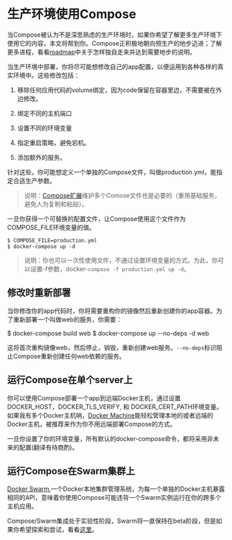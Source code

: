 # 生产环境使用Compose

当Compose被认为不是深思熟虑的生产环境时，如果你希望了解更多生产环境下使用它的内容，本文将帮到你。Compose正积极地朝向预生产的地步迈进；了解更多进程，看看[roadmap](https://github.com/docker/compose/blob/master/ROADMAP.md)中关于怎样独自走来并达到需要地步的说明。

当生产环境中部署，你将尽可能想修改自己的app配置，以便运用到各种各样的真实环境中。这些修改包括：

1. 移除任何应用代码的volume绑定，因为code保留在容器里边，不需要被在外边修改。

2. 绑定不同的主机端口

3. 设置不同的环境变量

4. 指定重启策略，避免宕机。

5. 添加额外的服务。


针对这些，你可能想定义一个单独的Compose文件，叫做production.yml，能指定合适生产参数。

> 说明：[Compose扩展](extends.md)维护多个Comose文件也是必要的（重用基础服务，避免人为复制和粘贴）。

一旦你获得一个可替换的配置文件，让Compose使用这个文件作为COMPOSE_FILE环境变量的值。

	$ COMPOSE_FILE=production.yml
	$ docker-compose up -d

> 说明：你也可以一次性使用文件，不通过设置环境变量的方式。为此，你可以设置-f参数，docker-`compose -f production.yml up -d`。

## 修改时重新部署

当你修改你的app代码时，你将需要重构你的镜像然后重新创建你的app容器。为了重新部署一个叫做web的服务，你需要：

$ docker-compose build web
$ docker-compose up --no-deps -d web

这将首次重构镜像web，然后停止，销毁，重新创建web服务。`--no-deps`标识阻止Compose重新创建任何web依赖的服务。

## 运行Compose在单个server上

你可以使用Compose部署一个app到远端Docker主机，通过设置DOCKER_HOST，DOCKER_TLS_VERIFY, 和 DOCKER_CERT_PATH环境变量。如果我有多个Docker主机呐，[Docker Machine](https://docs.docker.com/machine)能轻松管理本地的或者远端的Docker主机，被推荐来作为你不用远端部署Compose的方式。

一旦你设置了你的环境变量，所有默认的docker-compose命令，都将采用非未来的配置(翻译有待商酌)。

## 运行Compose在Swarm集群上

[Docker Swarm](https://docs.docker.com/swarm),一个Docker本地集群管理系统，为每一个单独的Docker主机暴露相同的API，意味着你使用Compose可能违背一个Swarm实例运行在你的跨多个主机应用。

Compose/Swarm集成处于实验性阶段，Swarm将一直保持在beta阶段，但是如果你希望探索和尝试，看看[这里](https://github.com/docker/compose/blob/master/SWARM.md)。